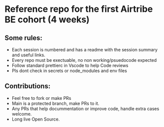 # Reference repo for the first Airtribe BE cohort (4 weeks)

## Some rules:

- Each session is numbered and has a readme with the session summary and useful links.
- Every repo must be exectuable, no non working/psuedocode expected
- Follow standard prettierc in Vscode to help Code reviews
- Pls dont check in secrets or node_modules and env files

## Contributions:

- Feel free to fork or make PRs
- Main is a protected branch, make PRs to it.
- Any PRs that help docummentation or improve code, handle extra cases welcome.
- Long live Open Source.
